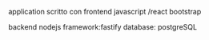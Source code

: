 application scritto con 
frontend
javascript /react
bootstrap

backend
nodejs 
framework:fastify
database: postgreSQL
